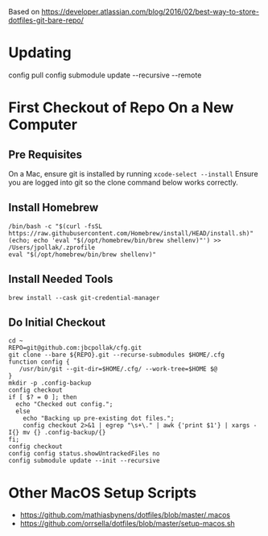 Based on https://developer.atlassian.com/blog/2016/02/best-way-to-store-dotfiles-git-bare-repo/


# Updating

config pull
config submodule update --recursive --remote

# First Checkout of Repo On a New Computer

## Pre Requisites
On a Mac, ensure git is installed by running `xcode-select --install`
Ensure you are logged into git so the clone command below works correctly.

## Install Homebrew

```
/bin/bash -c "$(curl -fsSL https://raw.githubusercontent.com/Homebrew/install/HEAD/install.sh)"
(echo; echo 'eval "$(/opt/homebrew/bin/brew shellenv)"') >> /Users/jpollak/.zprofile
eval "$(/opt/homebrew/bin/brew shellenv)"
```

## Install Needed Tools

```
brew install --cask git-credential-manager

```

## Do Initial Checkout

```
cd ~
REPO=git@github.com:jbcpollak/cfg.git
git clone --bare ${REPO}.git --recurse-submodules $HOME/.cfg
function config {
   /usr/bin/git --git-dir=$HOME/.cfg/ --work-tree=$HOME $@
}
mkdir -p .config-backup
config checkout
if [ $? = 0 ]; then
  echo "Checked out config.";
  else
    echo "Backing up pre-existing dot files.";
    config checkout 2>&1 | egrep "\s+\." | awk {'print $1'} | xargs -I{} mv {} .config-backup/{}
fi;
config checkout
config config status.showUntrackedFiles no
config submodule update --init --recursive
```


# Other MacOS Setup Scripts

* https://github.com/mathiasbynens/dotfiles/blob/master/.macos
* https://github.com/orrsella/dotfiles/blob/master/setup-macos.sh

